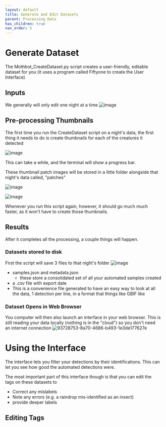 ```yaml
---
layout: default
title: Generate and Edit Datasets
parent: Processing Data
has_children: true
nav_order: 5
---
```

# Generate Dataset
The Mothbot_CreateDataset.py script creates a user-friendly, editable dataset for you (it uses a program called Fiftyone to create the User Interface)


## Inputs
We generally will only edit one night at a time
![image](https://github.com/user-attachments/assets/a27f495f-c621-4843-a33f-57a56780df21)


## Pre-processing Thumbnails
The first time you run the CreateDataset script on a night's data, the first thing it needs to do is create thumbnails for each of the creatures it detected

![image](https://github.com/user-attachments/assets/1787f882-d496-4dd3-b9da-a81d618ddc40)

This can take a while, and the terminal will show a progress bar.

These thumbnail patch images will be stored in a little folder alongside that night's data called, "patches"

![image](https://github.com/user-attachments/assets/329c697d-89a3-4659-99c6-4c8f9b9951c4)

![image](https://github.com/user-attachments/assets/587c14fb-c59e-4f56-8b41-7dfd25225aa7)

Whenever you run this script again, however, it should go much much faster, as it won't have to create those thumbnails.

## Results
After it completes all the processing, a couple things will happen.

### Datasets stored to disk
First the script will save 3 files to that night's folder
![image](https://github.com/user-attachments/assets/c11f28ef-f2d8-4ab5-a896-d6b094eff98a)

* samples.json and metadata.json
  * these store a consolidated set of all your automated samples created
*  a .csv file with export date
  * This is a convenience file generated to have an easy way to look at all the data, 1 detection per line, in a format that things like GBIF like

### Dataset Opens in Web Browser
You computer will then also launch an interface in your web browser. This is still reading your data locally (nothing is in the "cloud") so you don't need an internet connection
![93728753-8a70-4686-b493-1e3de177627e](https://github.com/user-attachments/assets/40ab5c85-d566-42c2-b4ba-7a3f2bde6169)

# Using the Interface
The interface lets you filter your detections by their identifications. This can let you see how good the automated detections were.

The most important part of this interface though is that you can edit the tags on these datasets to 
* Correct any mislabels
* Note any errors (e.g. a raindrop mis-identified as an insect)
* provide deeper labels

## Editing Tags
